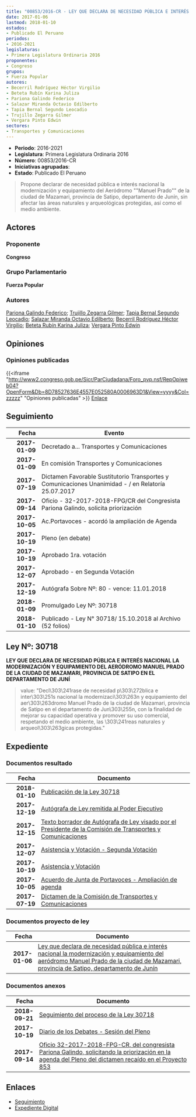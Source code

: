 ```yaml
---
title: "00853/2016-CR - LEY QUE DECLARA DE NECESIDAD PÚBLICA E INTERÉS NACIONAL LA MODERNIZACIÓN Y EQUIPAMIENTO DEL AERÓDROMO 'MANUEL PRADO' DE LA CIUDAD DE MAZAMARI, PROVINCIA DE SATIPO, DEPARTAMENTO DE JUNÍN"
date: 2017-01-06
lastmod: 2018-01-10
estados:
- Publicado El Peruano
periodos:
- 2016-2021
legislaturas:
- Primera Legislatura Ordinaria 2016
proponentes:
- Congreso
grupos:
- Fuerza Popular
autores:
- Becerril Rodríguez Héctor Virgilio
- Beteta Rubín Karina Juliza
- Pariona Galindo Federico
- Salazar Miranda Octavio Edilberto
- Tapia Bernal Segundo Leocadio
- Trujillo Zegarra Gilmer
- Vergara Pinto Edwin
sectores:
- Transportes y Comunicaciones
---
```

- **Periodo**: 2016-2021
- **Legislatura**: Primera Legislatura Ordinaria 2016
- **Número**: 00853/2016-CR
- **Iniciativas agrupadas**: 
- **Estado**: Publicado El Peruano

> Propone declarar de necesidad pública e interés nacional la modernización y equipamiento del Aeródromo ""Manuel Prado"" de la ciudad de Mazamari, provincia de Satipo, departamento de Junín, sin afectar las áreas naturales y arqueológicas protegidas, así como el medio ambiente.


## Actores

### Proponente

**Congreso**

### Grupo Parlamentario

**Fuerza Popular**

### Autores

[Pariona Galindo Federico](mailto:mailto:fpariona@congreso.gob.pe); [Trujillo Zegarra Gilmer](mailto:mailto:gtrujilloz@congreso.gob.pe); [Tapia Bernal Segundo Leocadio](mailto:mailto:stapia@congreso.gob.pe); [Salazar Miranda Octavio Edilberto](mailto:mailto:osalazar@congreso.gob.pe); [Becerril Rodríguez Héctor Virgilio](mailto:mailto:hbecerril@congreso.gob.pe); [Beteta Rubín Karina Juliza](mailto:mailto:kbeteta@congreso.gob.pe); [Vergara Pinto Edwin](mailto:mailto:evergara@congreso.gob.pe)

## Opiniones

### Opiniones publicadas

{{<iframe "http://www2.congreso.gob.pe/Sicr/ParCiudadana/Foro_pvp.nsf/RepOpiweb04?OpenForm&Db=8D78527636E4557E052580A0006963D1&View=yyyy&Col=zzzzz" "Opiniones publicadas" >}}
[Enlace](http://www2.congreso.gob.pe/Sicr/ParCiudadana/Foro_pvp.nsf/RepOpiweb04?OpenForm&Db=8D78527636E4557E052580A0006963D1&View=yyyy&Col=zzzzz)


## Seguimiento

| Fecha | Evento |
|------:|--------|
| **2017-01-09** | Decretado a... Transportes y Comunicaciones |
| **2017-01-09** | En comisión Transportes y Comunicaciones |
| **2017-07-19** | Dictamen Favorable Sustitutorio Transportes y Comunicaciones Unanimidad - / en Relatoría 25.07.2017 |
| **2017-09-14** | Oficio - 32-2017-2018-FPG/CR del Congresista Pariona Galindo, solicita priorización |
| **2017-10-05** | Ac.Portavoces - acordó la ampliación de Agenda |
| **2017-10-19** | Pleno (en debate) |
| **2017-10-19** | Aprobado 1ra. votación |
| **2017-12-07** | Aprobado - en Segunda Votación |
| **2017-12-19** | Autógrafa Sobre Nº: 80 - vence: 11.01.2018 |
| **2018-01-09** | Promulgado Ley Nº: 30718 |
| **2018-01-10** | Publicado - Ley N° 30718/ 15.10.2018 al Archivo (52 folios) |

## Ley Nº: 30718

**LEY QUE DECLARA DE NECESIDAD PÚBLICA E INTERÉS NACIONAL LA MODERNIZACIÓN Y EQUIPAMIENTO DEL AERÓDROMO MANUEL PRADO DE LA CIUDAD DE MAZAMARI, PROVINCIA DE SATIPO EN EL DEPARTAMENTO DE JUNÍ**

> value: "Decl\303\241rase de necesidad p\303\272blica e inter\303\251s nacional la modernizaci\303\263n y equipamiento del aer\303\263dromo Manuel Prado de la ciudad de Mazamari, provincia de Satipo en el departamento de Jun\303\255n, con la finalidad de mejorar su capacidad operativa y promover su uso comercial, respetando el medio ambiente, las \303\241reas naturales y arqueol\303\263gicas protegidas."


## Expediente

### Documentos resultado

| Fecha | Documento |
|------:|-----------|
| **2018-01-10** | [Publicación de la Ley 30718](http://www.leyes.congreso.gob.pe/Documentos/2016_2021/ADLP/Normas_Legales/30718-LEY.pdf) |
| **2017-12-19** | [Autógrafa de Ley remitida al Poder Ejecutivo](http://www.leyes.congreso.gob.pe/Documentos/2016_2021/ADLP/Texto_Aprobado/AU0085320171219.PDF) |
| **2017-12-15** | [Texto borrador de Autógrafa de Ley visado por el Presidente de la Comisión de Transportes y Comunicaciones](http://www.leyes.congreso.gob.pe/Documentos/2016_2021/Texto_Borrador_de_Autografa/BAU0085320171215.PDF) |
| **2017-12-07** | [Asistencia y Votación - Segunda Votación](http://www.leyes.congreso.gob.pe/Documentos/2016_2021/Asistencia_y_Votacion/Proyectos_de_Ley/Exoneracion_de_Segunda_Votacion/ESV0085320171207.pdf) |
| **2017-10-19** | [Asistencia y Votación](http://www.leyes.congreso.gob.pe/Documentos/2016_2021/Asistencia_y_Votacion/Proyectos_de_Ley/AV0085320171019.pdf) |
| **2017-10-05** | [Acuerdo de Junta de Portavoces - Ampliación de agenda](http://www.leyes.congreso.gob.pe/Documentos/2016_2021/Acuerdos/Junta_Portavoces/AJP0085320171005.pdf) |
| **2017-07-19** | [Dictamen de la Comisión de Transportes y Comunicaciones](http://www.leyes.congreso.gob.pe/Documentos/2016_2021/Dictamenes/Proyectos_de_Ley/00853DC23MAY20170719..pdf) |

### Documentos proyecto de ley

| Fecha | Documento |
|------:|-----------|
| **2017-01-06** | [Ley que declara de necesidad pública e interés nacional la modernización y equipamiento del aeródromo Manuel Prado de la ciudad de Mazamari, provincia de Satipo, departamento de Junín](http://www.leyes.congreso.gob.pe/Documentos/2016_2021/Proyectos_de_Ley_y_de_Resoluciones_Legislativas/PL0085320170106...pdf) |

### Documentos anexos

| Fecha | Documento |
|------:|-----------|
| **2018-09-21** | [Seguimiento del proceso de la Ley 30718](http://www.leyes.congreso.gob.pe/Documentos/2016_2021/Seguimiento_de_Proyectos_de_Ley/00853PL20180921.PDF) |
| **2017-10-19** | [Diario de los Debates - Sesión del Pleno](http://www.leyes.congreso.gob.pe/Documentos/2016_2021/ADLP/Diario_Debates/30718-TDD.pdf) |
| **2017-09-14** | [Oficio 32-2017-2018-FPG-CR, del congresista Pariona Galindo, solicitando la priorización en la agenda del Pleno del dictamen recaído en el Proyecto 853](http://www.leyes.congreso.gob.pe/Documentos/2016_2021/Oficios/Congresistas/OFICIO-32-2017-2018-FPG-CR.PDF) |

## Enlaces

- [Seguimiento](http://www2.congreso.gob.pe/Sicr/TraDocEstProc/CLProLey2016.nsf/f7fff46988ca05b1052578e100829cc7/25ee53815e4bdbd0052580a000626897?OpenDocument)
- [Expediente Digital](http://www2.congreso.gob.pe/Sicr/TraDocEstProc/Expvirt_2011.nsf/visbusqptramdoc1621/00853?opendocument)

